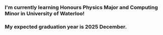 ### I'm currently learning Honours Physics Major and Computing Minor in University of Waterloo!
### My expected graduation year is 2025 December.
